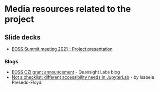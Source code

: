 # Media resources related to the project

## Slide decks

* [EOSS Summit  meeting 2021 - Project presentation](https://figshare.com/articles/presentation/INCLUSIVE_AND_ACCESSIBLE_SCIENTIFIC_COMPUTING_IN_THE_JUPYTER_ECOSYSTEM/16913428)

### Blogs

* [EOSS CZI grant announcement](https://labs.quansight.org/blog/2021/08/czi-eoss4-grants-at-quansight-labs/) - Quansight Labs blog
* [Not a checklist: different accessibility needs in JupyterLab](https://labs.quansight.org/blog/2021/09/not-a-checklist/) - by Isabela Presedo-Floyd
